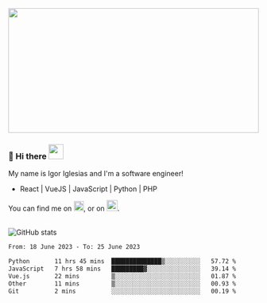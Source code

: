 <img src="https://c.tenor.com/KjVxfRrrncUAAAAd/matrix.gif" width="100%" height="250px">

### 🔭 Hi there <img src="https://raw.githubusercontent.com/MartinHeinz/MartinHeinz/master/wave.gif" width="30px">


My name is Igor Iglesias and I'm a software engineer!
<br>

<ul>
  <li> React | VueJS | JavaScript | Python | PHP </li>
</ul>
You can find me on <a href="https://twitter.com/IgorIglesias5"><img src="https://i.imgur.com/JLLlB5S.png" width="20px"></a>, or on <a href="https://www.linkedin.com/in/igor-iglesias-62478428/"><img src="https://i.imgur.com/PXyIkWx.png" width="22px"></a>.

<br>
<br>

![GitHub stats](https://github-readme-stats.vercel.app/api?username=igoiglesias&show_icons=true&count_private=true&theme=chartreuse-dark&hide_title=true)

<!--START_SECTION:waka-->

```txt
From: 18 June 2023 - To: 25 June 2023

Python       11 hrs 45 mins  ██████████████▒░░░░░░░░░░   57.72 %
JavaScript   7 hrs 58 mins   █████████▓░░░░░░░░░░░░░░░   39.14 %
Vue.js       22 mins         ▒░░░░░░░░░░░░░░░░░░░░░░░░   01.87 %
Other        11 mins         ▒░░░░░░░░░░░░░░░░░░░░░░░░   00.93 %
Git          2 mins          ░░░░░░░░░░░░░░░░░░░░░░░░░   00.19 %
```

<!--END_SECTION:waka-->
